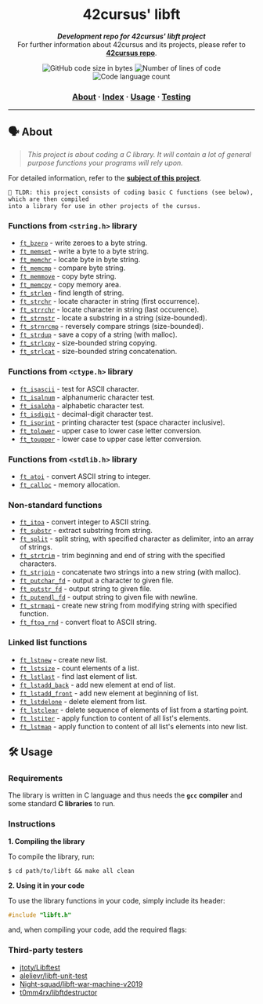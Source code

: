 <h1 align="center">
	42cursus' libft
</h1>

<p align="center">
	<b><i>Development repo for 42cursus' libft project</i></b><br>
	For further information about 42cursus and its projects, please refer to <a href="https://github.com/appinha/42cursus"><b>42cursus repo</b></a>.
</p>

<p align="center">
	<img alt="GitHub code size in bytes" src="https://img.shields.io/github/languages/code-size/zel-bouz/lib-ft?style=flat-square" />
	<img alt="Number of lines of code" src="https://img.shields.io/tokei/lines/github/zel-bouz/lib-ft?style=flat-square" />
	<img alt="Code language count" src="https://img.shields.io/github/languages/top/zel-bouz/lib-ft?style=flat-square" />
</p>

<h3 align="center">
	<a href="#%EF%B8%8F-about">About</a>
	<span> · </span>
	<a href="#-index">Index</a>
	<span> · </span>
	<a href="#%EF%B8%8F-usage">Usage</a>
	<span> · </span>
	<a href="#-testing">Testing</a>
</h3>

---

## 🗣️ About

> _This project is about coding a C library. It will contain a lot of general purpose functions your programs will rely upon._

For detailed information, refer to the [**subject of this project**](https://github.com/appinha/42cursus/tree/master/_PDFs).

	🚀 TLDR: this project consists of coding basic C functions (see below), which are then compiled
	into a library for use in other projects of the cursus.

### Functions from `<string.h>` library

* [`ft_bzero`](libft/srcs/mem/ft_bzero.c)		- write zeroes to a byte string.
* [`ft_memset`](libft/srcs/mem/ft_memset.c)		- write a byte to a byte string.
* [`ft_memchr`](libft/srcs/mem/ft_memchr.c)		- locate byte in byte string.
* [`ft_memcmp`](libft/srcs/mem/ft_memcmp.c)		- compare byte string.
* [`ft_memmove`](libft/srcs/mem/ft_memmove.c)	- copy byte string.
* [`ft_memcpy`](libft/srcs/mem/ft_memcpy.c)		- copy memory area.
* [`ft_strlen`](libft/srcs/str/ft_strlen.c)				- find length of string.
* [`ft_strchr`](libft/srcs/str/ft_strchr.c)				- locate character in string (first occurrence).
* [`ft_strrchr`](libft/srcs/str/ft_strrchr.c)			- locate character in string (last occurence).
* [`ft_strnstr`](libft/srcs/str/ft_strnstr.c)			- locate a substring in a string (size-bounded).
* [`ft_strnrcmp`](libft/srcs/str/ft_strnrcmp.c)			- reversely compare strings (size-bounded).
* [`ft_strdup`](libft/srcs/str/ft_strdup.c)				- save a copy of a string (with malloc).
* [`ft_strlcpy`](libft/srcs/str/ft_strlcpy.c)			- size-bounded string copying.
* [`ft_strlcat`](libft/srcs/str/ft_strlcat.c)			- size-bounded string concatenation.
<!-- * [`ft_strlen_2`](libft/srcs/str/ft_strlen_2.c) *				- find length of 2D array (i.e. splitted string). -->
<!-- * [`ft_strstr`](libft/srcs/str/ft_strstr.c) *		- locate a substring in a string. -->
<!-- * [`ft_strcmp`](libft/srcs/str/ft_strcmp.c) *		- compare strings. -->
<!-- * [`ft_strncmp`](libft/srcs/str/ft_strncmp.c) *			- compare strings (size-bounded). -->
<!-- * [`ft_strcpy`](libft/srcs/str/ft_strcpy.c) *		- copy strings. -->
<!-- * [`ft_strncpy`](libft/srcs/str/ft_strncpy.c) *	- copy strings (size-bounded). -->
<!-- * [`ft_strndup`](libft/srcs/str/ft_strndup.c) *	- save a copy of a string (with malloc, size-bounded). -->
<!-- * [`ft_strcat`](libft/srcs/str/ft_strcat.c) *		- concatenate strings (s2 into s1). -->
<!-- * [`ft_strncat`](libft/srcs/str/ft_strncat.c) *	- concatenate strings (s2 into s1, size-bounded). -->

### Functions from `<ctype.h>` library

* [`ft_isascii`](libft/srcs/is/ft_isascii.c)			- test for ASCII character.
* [`ft_isalnum`](libft/srcs/is/ft_isalnum.c)			- alphanumeric character test.
* [`ft_isalpha`](libft/srcs/is/ft_isalpha.c)			- alphabetic character test.
* [`ft_isdigit`](libft/srcs/is/ft_isdigit.c)			- decimal-digit character test.
* [`ft_isprint`](libft/srcs/is/ft_isprint.c)			- printing character test (space character inclusive).
* [`ft_tolower`](libft/srcs/to/ft_tolower.c)			- upper case to lower case letter conversion.
* [`ft_toupper`](libft/srcs/to/ft_toupper.c)			- lower case to upper case letter conversion.

### Functions from `<stdlib.h>` library

* [`ft_atoi`](libft/srcs/to/ft_atoi.c)		- convert ASCII string to integer.
* [`ft_calloc`](libft/srcs/mem/ft_calloc.c)	- memory allocation.

### Non-standard functions

* [`ft_itoa`](libft/srcs/to/ft_itoa.c)					- convert integer to ASCII string.
* [`ft_substr`](libft/srcs/str/ft_substr.c)				- extract substring from string.
* [`ft_split`](libft/srcs/str/ft_split.c)				- split string, with specified character as delimiter, into an array of strings.
* [`ft_strtrim`](libft/srcs/str/ft_strtrim.c)			- trim beginning and end of string with the specified characters.
* [`ft_strjoin`](libft/srcs/str/ft_strjoin.c)			- concatenate two strings into a new string (with malloc).
* [`ft_putchar_fd`](libft/srcs/put/ft_putchar_fd.c)		- output a character to given file.
* [`ft_putstr_fd`](libft/srcs/put/ft_putstr_fd.c)		- output string to given file.
* [`ft_putendl_fd`](libft/srcs/put/ft_putendl_fd.c)		- output string to given file with newline.
* [`ft_strmapi`](libft/srcs/str/ft_strmapi.c)			- create new string from modifying string with specified function.
* [`ft_ftoa_rnd`](libft/srcs/str/ft_ftoa_rnd.c)			- convert float to ASCII string.
<!-- * [`ft_swap`](libft/srcs/mem/ft_swap.c) *			- swap value of two integers. -->
<!-- * [`ft_putstr`](libft/srcs/put/ft_putstr.c) *		- output string to stdout. -->
<!-- * [`ft_putchar`](libft/srcs/put/ft_putchar.c) *	- output a character to stdout. -->
<!-- * [`ft_putendl`](libft/srcs/put/ft_putendl.c) *	- output string to stdout with newline. -->
<!-- * [`ft_putnbr`](libft/srcs/put/ft_putnbr.c) *		- output integer to stdout. -->
<!-- * [`ft_putnbr_fd`](libft/srcs/put/ft_putnbr_fd.c)		- output integer to given file. -->
<!-- * [`ft_split_free`](libft/srcs/str/ft_split_free.c) *				- free splitted string. -->

### Linked list functions

* [`ft_lstnew`](libft/srcs/lst/ft_lstnew.c)				- create new list.
* [`ft_lstsize`](libft/srcs/lst/ft_lstsize.c)			- count elements of a list.
* [`ft_lstlast`](libft/srcs/lst/ft_lstlast.c)			- find last element of list.
* [`ft_lstadd_back`](libft/srcs/lst/ft_lstadd_back.c)	- add new element at end of list.
* [`ft_lstadd_front`](libft/srcs/lst/ft_lstadd_front.c)	- add new element at beginning of list.
* [`ft_lstdelone`](libft/srcs/lst/ft_lstdelone.c)		- delete element from list.
* [`ft_lstclear`](libft/srcs/lst/ft_lstclear.c)			- delete sequence of elements of list from a starting point.
* [`ft_lstiter`](libft/srcs/lst/ft_lstiter.c)			- apply function to content of all list's elements.
* [`ft_lstmap`](libft/srcs/lst/ft_lstmap.c)				- apply function to content of all list's elements into new list.

## 🛠️ Usage

### Requirements

The library is written in C language and thus needs the **`gcc` compiler** and some standard **C libraries** to run.

### Instructions

**1. Compiling the library**

To compile the library, run:

```shell
$ cd path/to/libft && make all clean
```

**2. Using it in your code**

To use the library functions in your code, simply include its header:

```C
#include "libft.h"
```

and, when compiling your code, add the required flags:

### Third-party testers

* [jtoty/Libftest](https://github.com/jtoty/Libftest)
* [alelievr/libft-unit-test](https://github.com/alelievr/libft-unit-test)
* [Night-squad/libft-war-machine-v2019](https://github.com/Night-squad/libft-war-machine-v2019)
* [t0mm4rx/libftdestructor](https://github.com/t0mm4rx/libftdestructor)
